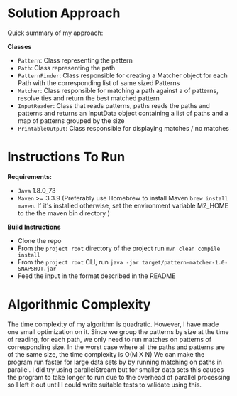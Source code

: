 Solution Approach
==================

Quick summary of my approach:

**Classes**

- `Pattern`: Class representing the pattern
- `Path`: Class representing the path
- `PatternFinder`: Class responsible for creating a Matcher object for each Path with the corresponding list of same sized Patterns
- `Matcher`: Class responsible for matching a path against a of patterns, resolve ties and return the best matched pattern
- `InputReader`: Class that reads patterns, paths reads the paths and patterns and returns an InputData object containing a list of paths and a map of patterns
grouped by the size
- `PrintableOutput`: Class responsible for displaying matches / no matches


Instructions To Run
===================

**Requirements:**

- `Java` 1.8.0_73
- `Maven` >= 3.3.9 (Preferably use Homebrew to install Maven `brew install maven`. If it's installed otherwise, set the environment variable  M2_HOME to the the maven bin directory )


**Build Instructions**

- Clone the repo
- From the `project root` directory of the project run `mvn clean compile install`
- From the `project root` CLI, run `java -jar target/pattern-matcher-1.0-SNAPSHOT.jar`
- Feed the input in the format described in the README

Algorithmic Complexity
======================

The time complexity of my algorithm is quadratic. However, I have made one small optimization on it. Since we group the patterns by size at the time of reading, for each path, we only need to run matches on patterns of corresponding size. In the worst case where all the paths and patterns are of the same size, the time complexity is O(M X N)
We can make the program run faster for large data sets by by running matching on paths in parallel. I did try using parallelStream but for smaller data sets this causes the program to take longer to run due to the overhead of parallel processing so I left it out until I could write suitable tests to validate using this.
